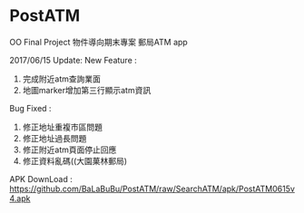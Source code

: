 # PostATM
OO Final Project
物件導向期末專案
郵局ATM app

2017/06/15 Update:
New Feature :
<ol>
<li>完成附近atm查詢業面</li>
<li>地圖marker增加第三行顯示atm資訊</li>
</ol>
Bug Fixed :
<ol>
<li>修正地址重複市區問題</li>
 <li>修正地址過長問題</li>
 <li>修正附近atm頁面停止回應</li>
 <li>修正資料亂碼((大園菓林郵局)</li>
</ol>
 
 APK DownLoad : https://github.com/BaLaBuBu/PostATM/raw/SearchATM/apk/PostATM0615v4.apk
